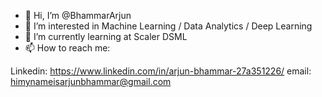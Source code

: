- 👋 Hi, I’m @BhammarArjun
- 👀 I’m interested in Machine Learning / Data Analytics / Deep Learning  
- 🌱 I’m currently learning at Scaler DSML 
- 📫 How to reach me:

Linkedin: https://www.linkedin.com/in/arjun-bhammar-27a351226/
email: himynameisarjunbhammar@gmail.com


<!---
BhammarArjun/BhammarArjun is a ✨ special ✨ repository because its `README.md` (this file) appears on your GitHub profile.
You can click the Preview link to take a look at your changes.
--->

